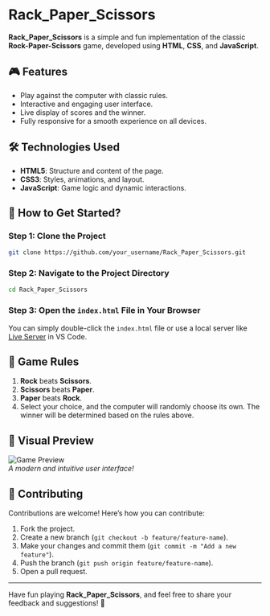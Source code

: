 # Rack_Paper_Scissors

**Rack_Paper_Scissors** is a simple and fun implementation of the classic **Rock-Paper-Scissors** game, developed using **HTML**, **CSS**, and **JavaScript**.

## 🎮 Features

- Play against the computer with classic rules.
- Interactive and engaging user interface.
- Live display of scores and the winner.
- Fully responsive for a smooth experience on all devices.

## 🛠️ Technologies Used

- **HTML5**: Structure and content of the page.
- **CSS3**: Styles, animations, and layout.
- **JavaScript**: Game logic and dynamic interactions.

## 🚀 How to Get Started?

### Step 1: Clone the Project
```bash
git clone https://github.com/your_username/Rack_Paper_Scissors.git
```

### Step 2: Navigate to the Project Directory
```bash
cd Rack_Paper_Scissors
```

### Step 3: Open the `index.html` File in Your Browser
You can simply double-click the `index.html` file or use a local server like [Live Server](https://marketplace.visualstudio.com/items?itemName=ritwickdey.LiveServer) in VS Code.

## 🎯 Game Rules

1. **Rock** beats **Scissors**.
2. **Scissors** beats **Paper**.
3. **Paper** beats **Rock**.
4. Select your choice, and the computer will randomly choose its own. The winner will be determined based on the rules above.

## 🎨 Visual Preview

![Game Preview](./assets/preview.png)  
*A modern and intuitive user interface!*

## 🤝 Contributing

Contributions are welcome! Here’s how you can contribute:
1. Fork the project.
2. Create a new branch (`git checkout -b feature/feature-name`).
3. Make your changes and commit them (`git commit -m "Add a new feature"`).
4. Push the branch (`git push origin feature/feature-name`).
5. Open a pull request.

---

Have fun playing **Rack_Paper_Scissors**, and feel free to share your feedback and suggestions! 🎉
